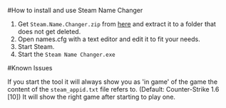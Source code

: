 #How to install and use Steam Name Changer

1. Get `Steam.Name.Changer.zip` from [here](https://github.com/Bluscream/Steam-Name-Changer/releases/latest) and extract it to a folder that does not get deleted.
2. Open names.cfg with a text editor and edit it to fit your needs.
3. Start Steam.
4. Start the `Steam Name Changer.exe`

#Known Issues

If you start the tool it will always show you as 'in game' of the game the content of the `steam_appid.txt` file refers to. (Default: Counter-Strike 1.6 [10]) It will show the right game after starting to play one.
